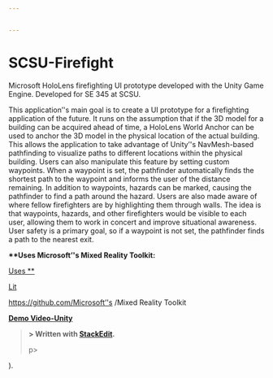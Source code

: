 ```yaml
---


---
```


<h1 id="scsu-firefight">

# SCSU-Firefight</h1>
<p>

Microsoft HoloLens firefighting UI prototype developed with the Unity Game Engine. Developed for SE 345 at SCSU.</p>
<p>

This application’'s main goal is to create a UI prototype for a firefighting application of the future. It runs on the assumption that if the 3D model for a building can be acquired ahead of time, a HoloLens World Anchor can be used to anchor the 3D model in the physical location of the actual building. This allows the application to take advantage of Unity’'s NavMesh-based pathfinding to visualize paths to different locations within the physical building. Users can also manipulate this feature by setting custom waypoints. When a waypoint is set, the pathfinder automatically finds the shortest path to the waypoint and informs the user of the distance remaining. In addition to waypoints, hazards can be marked, causing the pathfinder to find a path around the hazard. Users are also made aware of where fellow firefighters are by highlighting them through walls. The idea is that waypoints, hazards, and other firefighters would be visible to each user, allowing them to work in concert and improve situational awareness. User safety is a primary goal, so if a waypoint is not set, the pathfinder finds a path to the nearest exit.</p>

<p><strong>

**Uses Microsoft’'s Mixed Reality Toolkit:</strong></p>
<p><a href="https://github.com/Microsoft/MixedRealityToolkit-Unity"> 
 Uses ** 

Lit

https://github.com/Microsoft’'s /Mixed Reality Toolkit</a></strong></p>

<p><strong><a href="https://youtu.be/iEUiDiEEQTs">Demo Video-Unity</a></p>
<blockquote>
<p>
> Written with <a href="[StackEdit](https://stackedit.io/">StackEdit</a>.</strong></p>p>
</blockquote>
).
<!--stackedit_data:
eyJoaXN0b3J5IjpbMTkxNjU2NDQ1OF19
-->